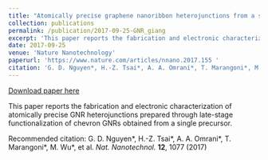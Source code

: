 ```yaml
---
title: "Atomically precise graphene nanoribbon heterojunctions from a single molecular precursor"
collection: publications
permalink: /publication/2017-09-25-GNR_giang
excerpt: 'This paper reports the fabrication and electronic characterization of atomically precise GNR heterojunctions prepared through late-stage functionalization of chevron GNRs obtained from a single precursor.'
date: 2017-09-25
venue: 'Nature Nanotechnology'
paperurl: 'https://www.nature.com/articles/nnano.2017.155 '
citation: 'G. D. Nguyen*, H.-Z. Tsai*, A. A. Omrani*, T. Marangoni*, M. Wu*, et al. <i>Nat. Nanotechnol.</i> <b>12</b>, 1077 (2017)'
---
```


<a href='https://www.nature.com/articles/nnano.2017.155 '>Download paper here</a>

This paper reports the fabrication and electronic characterization of atomically precise GNR heterojunctions prepared through late-stage functionalization of chevron GNRs obtained from a single precursor.

Recommended citation: G. D. Nguyen*, H.-Z. Tsai*, A. A. Omrani*, T. Marangoni*, M. Wu*, et al. <i>Nat. Nanotechnol.</i> <b>12</b>, 1077 (2017)